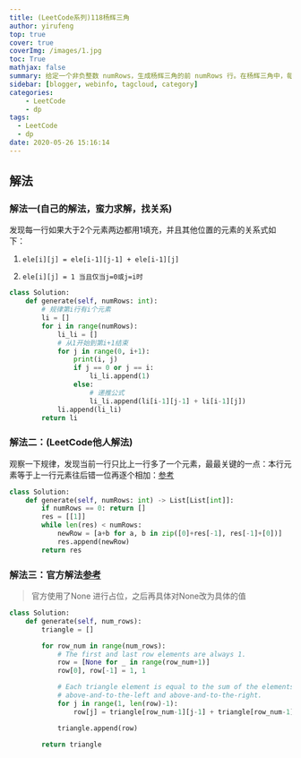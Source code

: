 ```yaml
---
title: (LeetCode系列)118杨辉三角
author: yirufeng
top: true
cover: true
coverImg: /images/1.jpg
toc: True
mathjax: false
summary: 给定一个非负整数 numRows，生成杨辉三角的前 numRows 行。在杨辉三角中，每个数是它左上方和右上方的数的和。
sidebar: [blogger, webinfo, tagcloud, category]
categories: 
    - LeetCode
    - dp
tags:
  - LeetCode
  - dp
date: 2020-05-26 15:16:14
---
```




## 解法



### 解法一(自己的解法，蛮力求解，找关系)

发现每一行如果大于2个元素两边都用1填充，并且其他位置的元素的关系式如下：

1. `ele[i][j] = ele[i-1][j-1] + ele[i-1][j]`

2. `ele[i][j] = 1 当且仅当j=0或j=i时`



```python
class Solution:
    def generate(self, numRows: int):
        # 规律第i行有i个元素
        li = []
        for i in range(numRows):
            li_li = []
            # 从1开始到第i+1结束
            for j in range(0, i+1):
                print(i, j)
                if j == 0 or j == i:
                    li_li.append(1)
                else:
                    # 递推公式
                    li_li.append(li[i-1][j-1] + li[i-1][j])
            li.append(li_li)
        return li
```





### 解法二：(LeetCode他人解法)

观察一下规律，发现当前一行只比上一行多了一个元素，最最关键的一点：本行元素等于上一行元素往后错一位再逐个相加：[参考](https://leetcode-cn.com/problems/pascals-triangle/solution/qu-qiao-jie-fa-cuo-yi-wei-zai-zhu-ge-xiang-jia-28m/)

```python
class Solution:
    def generate(self, numRows: int) -> List[List[int]]:
        if numRows == 0: return []
        res = [[1]]
        while len(res) < numRows:
            newRow = [a+b for a, b in zip([0]+res[-1], res[-1]+[0])]
            res.append(newRow)      
        return res
```



### 解法三：官方解法[参考](https://leetcode-cn.com/problems/pascals-triangle/solution/yang-hui-san-jiao-by-leetcode/)

> 官方使用了None 进行占位，之后再具体对None改为具体的值



```python
class Solution:
    def generate(self, num_rows):
        triangle = []

        for row_num in range(num_rows):
            # The first and last row elements are always 1.
            row = [None for _ in range(row_num+1)]
            row[0], row[-1] = 1, 1

            # Each triangle element is equal to the sum of the elements
            # above-and-to-the-left and above-and-to-the-right.
            for j in range(1, len(row)-1):
                row[j] = triangle[row_num-1][j-1] + triangle[row_num-1][j]

            triangle.append(row)

        return triangle
```


